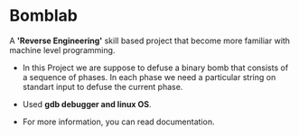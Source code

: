 # Bomblab

A **'Reverse Engineering'** skill based project that become more familiar with machine level programming.

* In this Project we are suppose to defuse a binary bomb that consists of a sequence of phases. In each phase we need a particular string on standart input to defuse the current phase. 

* Used **gdb debugger and linux OS**.

* For more information, you can read documentation.
